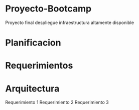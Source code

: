 # Proyecto-Bootcamp
Proyecto final despliegue infraestructura altamente disponible
# Planificacion
# Requerimientos
# Arquitectura

Requerimiento 1
Requerimiento 2
Requerimiento 3

